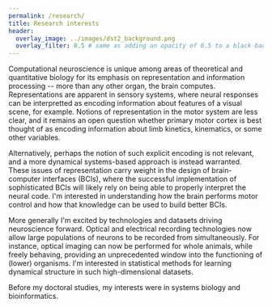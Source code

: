```yaml
---
permalink: /research/
title: Research interests
header:
  overlay_image: ../images/dst2_background.png
  overlay_filter: 0.5 # same as adding an opacity of 0.5 to a black background
---
```

Computational neuroscience is unique among areas of theoretical and quantitative biology for its emphasis on representation and information processing -- more than any other organ, the brain computes. Representations are apparent in sensory systems, where neural responses can be interpretted as encoding information about features of a visual scene, for example. Notions of representation in the motor system are less clear, and it remains an open question whether primary motor cortex is best thought of as encoding information about limb kinetics, kinematics, or some other variables.

Alternatively, perhaps the notion of such explicit encoding is not relevant, and a more dynamical systems-based approach is instead warranted. These issues of representation carry weight in the design of brain-computer interfaces (BCIs), where the successful implementation of sophisticated BCIs will likely rely on being able to properly interpret the neural code. I'm interested in understanding how the brain performs motor control and how that knowledge can be used to build better BCIs.

More generally I'm excited by technologies and datasets driving neuroscience forward. Optical and electrical recording technologies now allow large populations of neurons to be recorded from simultaneously. For instance, optical imaging can now be performed for whole animals, while freely behaving, providing an unprecedented window into the functioning of (lower) organisms. I'm interested in statistical methods for learning dynamical structure in such high-dimensional datasets.

Before my doctoral studies, my interests were in systems biology and bioinformatics.
